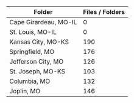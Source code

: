 | Folder                |   Files / Folders |
|-----------------------|-------------------|
| Cape Girardeau, MO-IL |                 0 |
| St. Louis, MO-IL      |                 0 |
| Kansas City, MO-KS    |               190 |
| Springfield, MO       |               176 |
| Jefferson City, MO    |               126 |
| St. Joseph, MO-KS     |               103 |
| Columbia, MO          |               132 |
| Joplin, MO            |               146 |